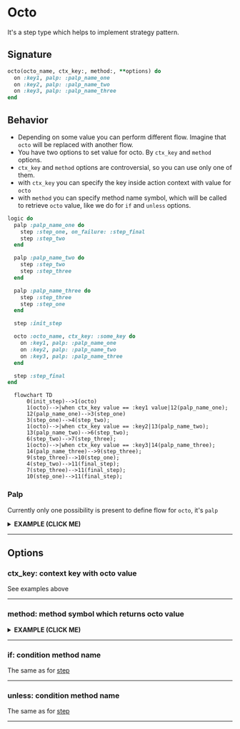 # Octo

It's a step type which helps to implement strategy pattern.

## Signature

```ruby
octo(octo_name, ctx_key:, method:, **options) do
  on :key1, palp: :palp_name_one
  on :key2, palp: :palp_name_two
  on :key3, palp: :palp_name_three
end
```

## Behavior

- Depending on some value you can perform different flow. Imagine that `octo` will be replaced with another flow.
- You have two options to set value for octo. By `ctx_key` and `method` options.
- `ctx_key` and `method` options are controversial, so you can use only one of them.
- with `ctx_key` you can specify the key inside action context with value for `octo`
- with `method` you can specify method name symbol, which will be called to retrieve `octo` value, like we do for `if` and `unless` options.
```ruby
logic do
  palp :palp_name_one do
    step :step_one, on_failure: :step_final
    step :step_two
  end

  palp :palp_name_two do
    step :step_two
    step :step_three
  end

  palp :palp_name_three do
    step :step_three
    step :step_one
  end

  step :init_step

  octo :octo_name, ctx_key: :some_key do
    on :key1, palp: :palp_name_one
    on :key2, palp: :palp_name_two
    on :key3, palp: :palp_name_three
  end

  step :step_final
end
```

```mermaid
  flowchart TD
      0(init_step)-->1(octo)
      1(octo)-->|when ctx_key value == :key1 value|12(palp_name_one);
      12(palp_name_one)-->3(step_one)
      3(step_one)-->4(step_two);
      1(octo)-->|when ctx_key value == :key2|13(palp_name_two);
      13(palp_name_two)-->6(step_two);
      6(step_two)-->7(step_three);
      1(octo)-->|when ctx_key value == :key3|14(palp_name_three);
      14(palp_name_three)-->9(step_three);
      9(step_three)-->10(step_one);
      4(step_two)-->11(final_step);
      7(step_three)-->11(final_step);
      10(step_one)-->11(final_step);
```

### Palp
Currently only one possibility is present to define flow for `octo`, it's `palp`

<details><summary><b>EXAMPLE (CLICK ME)</b></summary>
<p>

  ```ruby
    require 'decouplio'

    class SomeAction < Decouplio::Action
      logic do
        # it doesn't matter where you define palp
        # at the beginning of logic block
        # or at the end or in the middle
        palp :option_one_palp do
          step :step_one, on_failure: :final_step
          step :step_two
        end

        palp :option_two_palp do
          step :step_two
          step :step_three
        end

        palp :option_three_palp do
          step :step_three
          step :step_one
          fail :fail_one
        end

        step :init_step

        octo :my_octo, ctx_key: :custom_key do
          on :option_one, palp: :option_one_palp
          on :option_two, palp: :option_two_palp
          on :option_three, palp: :option_three_palp
        end

        step :final_step
        fail :fail_two
      end

      def init_step(octo_key:, **)
        ctx[:custom_key] = octo_key
      end

      def step_one(param_for_step_one:, **)
        ctx[:step_one] = param_for_step_one
      end

      def step_two(param_for_step_two:, **)
        ctx[:step_two] = param_for_step_two
      end

      def step_three(param_for_step_three:, **)
        ctx[:step_three] = param_for_step_three
      end

      def fail_one(**)
        ctx[:fail_one] = 'Failure'
      end

      def final_step(**)
        ctx[:final_step] = 'Success'
      end

      def fail_two(**)
        ctx[:fail_two] = 'Failure'
      end
    end


    octo_option_one_success = SomeAction.call(
      octo_key: :option_one,
      param_for_step_one: true,
      param_for_step_two: true
    )
    octo_option_one_failure = SomeAction.call(
      octo_key: :option_one,
      param_for_step_one: false,
      param_for_step_two: true
    )
    octo_option_two_success = SomeAction.call(
      octo_key: :option_two,
      param_for_step_two: true,
      param_for_step_three: true
    )
    octo_option_two_failure = SomeAction.call(
      octo_key: :option_two,
      param_for_step_two: true,
      param_for_step_three: false
    )
    octo_option_three_success = SomeAction.call(
      octo_key: :option_three,
      param_for_step_one: true,
      param_for_step_three: true
    )
    octo_option_three_failure = SomeAction.call(
      octo_key: :option_three,
      param_for_step_one: false,
      param_for_step_three: true
    )
    octo_option_one_success # =>
    # Result: success

    # Railway Flow:
    #   init_step -> my_octo -> step_one -> step_two -> final_step

    # Context:
    #   {:octo_key=>:option_one, :param_for_step_one=>true, :param_for_step_two=>true, :custom_key=>:option_one, :step_one=>true, :step_two=>true, :final_step=>"Success"}

    # Errors:
    #   {}
    octo_option_one_failure # =>
    # Result: success

    # Railway Flow:
    #   init_step -> my_octo -> step_one -> final_step

    # Context:
    #   {:octo_key=>:option_one, :param_for_step_one=>false, :param_for_step_two=>true, :custom_key=>:option_one, :step_one=>false, :final_step=>"Success"}

    # Errors:
    #   {}
    octo_option_two_success # =>
    # Result: success

    # Railway Flow:
    #   init_step -> my_octo -> step_two -> step_three -> final_step

    # Context:
    #   {:octo_key=>:option_two, :param_for_step_two=>true, :param_for_step_three=>true, :custom_key=>:option_two, :step_two=>true, :step_three=>true, :final_step=>"Success"}

    # Errors:
    #   {}
    octo_option_two_failure # =>
    # Result: failure

    # Railway Flow:
    #   init_step -> my_octo -> step_two -> step_three -> fail_two

    # Context:
    #   {:octo_key=>:option_two, :param_for_step_two=>true, :param_for_step_three=>false, :custom_key=>:option_two, :step_two=>true, :step_three=>false, :fail_two=>"Failure"}

    # Errors:
    #   {}
    octo_option_three_success # =>
    # Result: success

    # Railway Flow:
    #   init_step -> my_octo -> step_three -> step_one -> final_step

    # Context:
    #   {:octo_key=>:option_three, :param_for_step_one=>true, :param_for_step_three=>true, :custom_key=>:option_three, :step_three=>true, :step_one=>true, :final_step=>"Success"}

    # Errors:
    #   {}
    octo_option_three_failure # =>
    # Result: failure

    # Railway Flow:
    #   init_step -> my_octo -> step_three -> step_one -> fail_one -> fail_two

    # Context:
    #   {:octo_key=>:option_three, :param_for_step_one=>false, :param_for_step_three=>true, :custom_key=>:option_three, :step_three=>true, :step_one=>false, :fail_one=>"Failure", :fail_two=>"Failure"}

    # Errors:
    #   {}
  ```

  ```mermaid
    flowchart TD
        1(start)-->2(init_step);
        2(init_step)-->|success track|3(octo);
        2(init_step)-->|failure track|11(fail_two);
        3(octo)-->|custom_key value == :option_one|4(option_one_palp);
        4(option_one_palp)-->|success track|5(step_one);
        5(step_one)-->|success track|6(step_two);
        6(step_two)-->|success track|7(final_step);
        5(step_one)-->|failure track|7(final_step);
        6(step_two)-->|failure track|11(fail_two);
        3(octo)-->|custom_key value == :option_two|8(option_two_palp);
        8(option_two_palp)-->|success track|9(step_two);
        9(step_two)-->|success track|10(step_three);
        9(step_two)-->|failure track|11(fail_two);
        10(step_three)-->|success track|7(final_step);
        10(step_three)-->|failure track|11(fail_two);
        3(octo)-->|custom_key value == :option_three|12(option_three_palp);
        12(option_three_palp)-->|success track|13(step_three);
        13(step_three)-->|success track|14(step_one);
        14(step_one)-->|success track|7(final_step);
        13(step_three)-->|failure track|15(fail_one);
        14(step_one)-->|failure track|15(fail_one);
        15(fail_one)-->|failure track|11(fail_two);
  ```

</p>
</details>

***
## Options

### ctx_key: context key with octo value

See examples above

***

### method: method symbol which returns octo value
<details><summary><b>EXAMPLE (CLICK ME)</b></summary>
<p>

  ```ruby
    require 'decouplio'

    class SomeAction < Decouplio::Action
      logic do
        palp :palp_one do
          step :step_one
        end

        palp :palp_two do
          step :step_two
        end

        octo :octo_name, method: :what_is_next? do
          on :option_one, palp: :palp_one
          on :option_two, palp: :palp_two
        end
      end

      def step_one(**)
        # ...
      end

      def step_two(**)
        # ...
      end

      def what_is_next?(connection:, url:)
        connection.get(url).body[:decision]
      end
    end
  ```

</p>
</details>

***

### if: condition method name
The same as for [step](https://github.com/differencialx/decouplio/blob/master/docs/step.md)

***

### unless: condition method name
The same as for [step](https://github.com/differencialx/decouplio/blob/master/docs/step.md)

***
